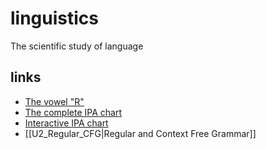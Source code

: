 # linguistics

The scientific study of language
## links

- [The vowel "R"](https://piped.video/watch?v=FGVJ0eXTRpw)
- [The complete IPA chart](https://piped.video/watch?v=OGYGDQgeh2c)
- [Interactive IPA chart](https://www.ipachart.com/)
- [[U2_Regular_CFG|Regular and Context Free Grammar]]